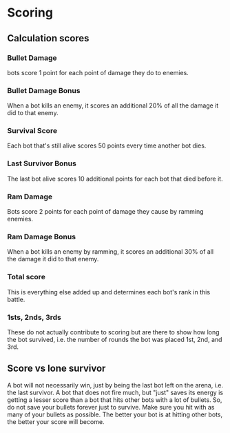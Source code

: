 # Scoring

## Calculation scores

### Bullet Damage

bots score 1 point for each point of damage they do to enemies.

### Bullet Damage Bonus

When a bot kills an enemy, it scores an additional 20% of all the damage it did to that enemy.

### Survival Score

Each bot that's still alive scores 50 points every time another bot dies.

### Last Survivor Bonus

The last bot alive scores 10 additional points for each bot that died before it.

### Ram Damage

Bots score 2 points for each point of damage they cause by ramming enemies.

### Ram Damage Bonus

When a bot kills an enemy by ramming, it scores an additional 30% of all the damage it did to that enemy.

### Total score

This is everything else added up and determines each bot's rank in this battle.

### 1sts, 2nds, 3rds

These do not actually contribute to scoring but are there to show how long the bot survived, i.e. the number of rounds the bot was placed 1st, 2nd, and 3rd.

## Score vs lone survivor

A bot will not necessarily win, just by being the last bot left on the arena, i.e. the last survivor. A bot that does not fire much, but "just" saves its energy is getting a lesser score than a bot that hits other bots with a lot of bullets. So, do not save your bullets forever just to survive. Make sure you hit with as many of your bullets as possible. The better your bot is at hitting other bots, the better your score will become.
